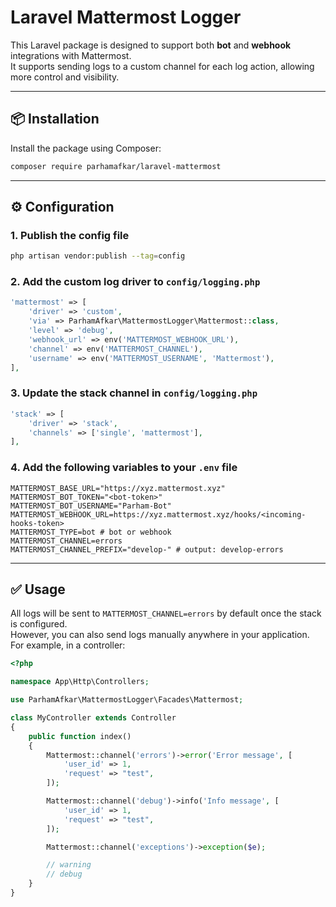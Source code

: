 # Laravel Mattermost Logger

This Laravel package is designed to support both **bot** and **webhook** integrations with Mattermost.  
It supports sending logs to a custom channel for each log action, allowing more control and visibility.

---

## 📦 Installation

Install the package using Composer:

```bash
composer require parhamafkar/laravel-mattermost
```

---

## ⚙️ Configuration

### 1. Publish the config file

```bash
php artisan vendor:publish --tag=config
```

### 2. Add the custom log driver to `config/logging.php`

```php
'mattermost' => [
    'driver' => 'custom',
    'via' => ParhamAfkar\MattermostLogger\Mattermost::class,
    'level' => 'debug',
    'webhook_url' => env('MATTERMOST_WEBHOOK_URL'),
    'channel' => env('MATTERMOST_CHANNEL'),
    'username' => env('MATTERMOST_USERNAME', 'Mattermost'),
],
```

### 3. Update the stack channel in `config/logging.php`

```php
'stack' => [
    'driver' => 'stack',
    'channels' => ['single', 'mattermost'],
],
```

### 4. Add the following variables to your `.env` file

```env
MATTERMOST_BASE_URL="https://xyz.mattermost.xyz"
MATTERMOST_BOT_TOKEN="<bot-token>"
MATTERMOST_BOT_USERNAME="Parham-Bot"
MATTERMOST_WEBHOOK_URL=https://xyz.mattermost.xyz/hooks/<incoming-hooks-token>
MATTERMOST_TYPE=bot # bot or webhook
MATTERMOST_CHANNEL=errors
MATTERMOST_CHANNEL_PREFIX="develop-" # output: develop-errors
```

---

## ✅ Usage

All logs will be sent to `MATTERMOST_CHANNEL=errors` by default once the stack is configured.  
However, you can also send logs manually anywhere in your application. For example, in a controller:

```php
<?php

namespace App\Http\Controllers;

use ParhamAfkar\MattermostLogger\Facades\Mattermost;

class MyController extends Controller
{
    public function index()
    {
        Mattermost::channel('errors')->error('Error message', [
            'user_id' => 1,
            'request' => "test",
        ]);

        Mattermost::channel('debug')->info('Info message', [
            'user_id' => 1,
            'request' => "test",
        ]);

        Mattermost::channel('exceptions')->exception($e);

        // warning
        // debug
    }
}
```
